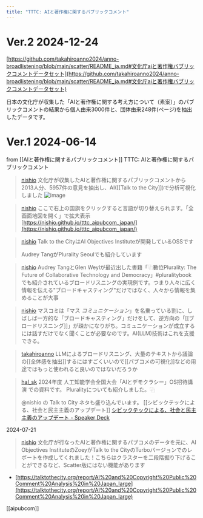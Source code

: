 ```yaml
---
title: "TTTC: AIと著作権に関するパブリックコメント"
---
```


# Ver.2 2024-12-24
[https://github.com/takahiroanno2024/anno-broadlistening/blob/main/scatter/README_ja.md#文化庁aiと著作権バブリックコメントデータセット](https://github.com/takahiroanno2024/anno-broadlistening/blob/main/scatter/README_ja.md#文化庁aiと著作権バブリックコメントデータセット)

日本の文化庁が収集した「AIと著作権に関する考え方について（素案）」のパブリックコメントの結果から個人由来3000件と、団体由来248件(ページ)を抽出したデータです。

# Ver.1 2024-06-14
from [[AIと著作権に関するパブリックコメント]]
TTTC: AIと著作権に関するパブリックコメント
> [nishio](https://x.com/nishio/status/1796370976730722377) 文化庁が収集したAIと著作権に関するパブリックコメントから2013人分、5957件の意見を抽出し、AI([[Talk to the City]])で分析可視化しました
>  ![image](https://pbs.twimg.com/media/GO39erpaEAAGVXM?format=jpg&name=medium#.png)

> [nishio](https://x.com/nishio/status/1796371283976097831) ここで右上の国旗をクリックすると言語が切り替えられます。「全画面地図を開く」で拡大表示
>  [https://nishio.github.io/tttc_aipubcom_japan/](https://nishio.github.io/tttc_aipubcom_japan/)

> [nishio](https://x.com/nishio/status/1796384519077150914) Talk to the CityはAI Objectives Instituteが開発しているOSSです
>
>  Audrey TangがPlurality Seoulでも紹介しています

> [nishio](https://x.com/nishio/status/1796394634446586276) Audrey TangとGlen Weylが最近出した書籍「⿻數位Plurality: The Future of Collaborative Technology and Democracy」#pluralitybook でも紹介されているブロードリスニングの実現例です。つまり人々に広く情報を伝える"ブロードキャスティング"だけではなく、人々から情報を集めることが大事

> [nishio](https://x.com/nishio/status/1796395791596355715) マスコミは「マス *コミュニケーション*」を名乗っている割に、しばしば一方的な「ブロードキャスティング」だけをして、逆方向の「[[ブロードリスニング]]」が疎かになりがち。コミュニケーションが成立するには話すだけでなく聞くことが必要なのです。AI(LLM)技術はこれを支援できる。

> [takahiroanno](https://x.com/takahiroanno/status/1796370976730722377) LLMによるブロードリスニング、大量のテキストから議論の[[全体感を抽出]]するにはすごくいいので[[パブコメの可視化]]などの用途ではもっと使われると良いのではないだろうか

> [hal_sk](https://x.com/hal_sk/status/1796420245768540544) 2024年度 人工知能学会全国大会「AIとデモクラシー」OS招待講演 での資料です。
>  Pluralityについても紹介しました。⿻
>
>  @nishio の Talk to City ネタも盛り込んでいます。
>  [[シビックテックによる、社会と民主主義のアップデート]]
[シビックテックによる、社会と民主主義のアップデート - Speaker Deck](https://speakerdeck.com/halsk/sibitukutetukuniyoru-she-hui-tomin-zhu-zhu-yi-noatupudeto)

2024-07-21
> [nishio](https://x.com/nishio/status/1814932184735830329) 文化庁が行なったAIと著作権に関するパブコメのデータを元に、AI Objectives InstituteのZoeyがTalk to the CityのTurboバージョンでのレポートを作成してくれました！こちらはクラスターを二段階掘り下げることができるなど、Scatter版にはない機能があります
- [https://talktothecity.org/report/AI%20and%20Copyright%20Public%20Comment%20Analysis%20in%20Japan_large](https://talktothecity.org/report/AI%20and%20Copyright%20Public%20Comment%20Analysis%20in%20Japan_large)

[[aipubcom]]
